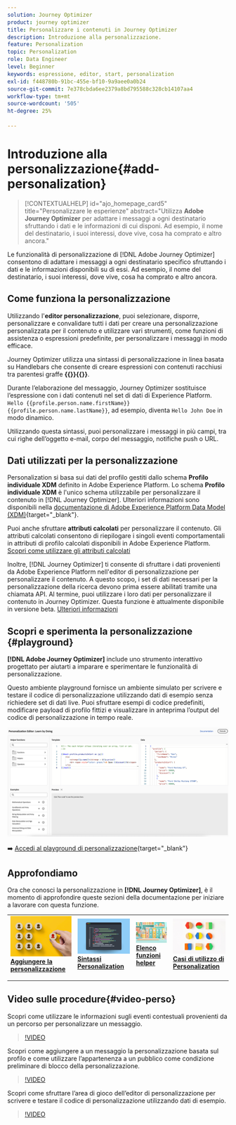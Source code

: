 ```yaml
---
solution: Journey Optimizer
product: journey optimizer
title: Personalizzare i contenuti in Journey Optimizer
description: Introduzione alla personalizzazione.
feature: Personalization
topic: Personalization
role: Data Engineer
level: Beginner
keywords: espressione, editor, start, personalization
exl-id: f448780b-91bc-455e-bf10-9a9aee0a0b24
source-git-commit: 7e378cbda6ee2379a8bd795588c328cb14107aa4
workflow-type: tm+mt
source-wordcount: '505'
ht-degree: 25%

---
```


# Introduzione alla personalizzazione{#add-personalization}

>[!CONTEXTUALHELP]
>id="ajo_homepage_card5"
>title="Personalizzare le esperienze"
>abstract="Utilizza **Adobe Journey Optimizer** per adattare i messaggi a ogni destinatario sfruttando i dati e le informazioni di cui disponi. Ad esempio, il nome del destinatario, i suoi interessi, dove vive, cosa ha comprato e altro ancora."

Le funzionalità di personalizzazione di [!DNL Adobe Journey Optimizer] consentono di adattare i messaggi a ogni destinatario specifico sfruttando i dati e le informazioni disponibili su di essi. Ad esempio, il nome del destinatario, i suoi interessi, dove vive, cosa ha comprato e altro ancora.

## Come funziona la personalizzazione

Utilizzando l&#39;**editor personalizzazione**, puoi selezionare, disporre, personalizzare e convalidare tutti i dati per creare una personalizzazione personalizzata per il contenuto e utilizzare vari strumenti, come funzioni di assistenza o espressioni predefinite, per personalizzare i messaggi in modo efficace.

Journey Optimizer utilizza una sintassi di personalizzazione in linea basata su Handlebars che consente di creare espressioni con contenuti racchiusi tra parentesi graffe **{{}}{{}}**.

Durante l’elaborazione del messaggio, Journey Optimizer sostituisce l’espressione con i dati contenuti nel set di dati di Experience Platform. `Hello {{profile.person.name.firstName}} {{profile.person.name.lastName}}`, ad esempio, diventa `Hello John Doe` in modo dinamico.

Utilizzando questa sintassi, puoi personalizzare i messaggi in più campi, tra cui righe dell’oggetto e-mail, corpo del messaggio, notifiche push o URL.

## Dati utilizzati per la personalizzazione

Personalization si basa sui dati del profilo gestiti dallo schema **Profilo individuale XDM** definito in Adobe Experience Platform. Lo schema **Profilo individuale XDM** è l&#39;unico schema utilizzabile per personalizzare il contenuto in [!DNL Journey Optimizer]. Ulteriori informazioni sono disponibili nella [documentazione di Adobe Experience Platform Data Model (XDM)](https://experienceleague.adobe.com/docs/experience-platform/xdm/home.html?lang=it){target="_blank"}.

Puoi anche sfruttare **attributi calcolati** per personalizzare il contenuto. Gli attributi calcolati consentono di riepilogare i singoli eventi comportamentali in attributi di profilo calcolati disponibili in Adobe Experience Platform. [Scopri come utilizzare gli attributi calcolati](../audience/computed-attributes.md)

Inoltre, [!DNL Journey Optimizer] ti consente di sfruttare i dati provenienti da Adobe Experience Platform nell&#39;editor di personalizzazione per personalizzare il contenuto. A questo scopo, i set di dati necessari per la personalizzazione della ricerca devono prima essere abilitati tramite una chiamata API. Al termine, puoi utilizzare i loro dati per personalizzare il contenuto in Journey Optimizer. Questa funzione è attualmente disponibile in versione beta. [Ulteriori informazioni](../personalization/aep-data-perso.md)

## Scopri e sperimenta la personalizzazione {#playground}

**[!DNL Adobe Journey Optimizer]** include uno strumento interattivo progettato per aiutarti a imparare e sperimentare le funzionalità di personalizzazione.

Questo ambiente playground fornisce un ambiente simulato per scrivere e testare il codice di personalizzazione utilizzando dati di esempio senza richiedere set di dati live. Puoi sfruttare esempi di codice predefiniti, modificare payload di profilo fittizi e visualizzare in anteprima l’output del codice di personalizzazione in tempo reale.

![area di gioco personalizzazione](assets/playground.png)

➡️ [Accedi al playground di personalizzazione](https://experienceleague.adobe.com/it/apps/journey-optimizer/ajo-personalization){target="_blank"}

## Approfondiamo

Ora che conosci la personalizzazione in **[!DNL Journey Optimizer]**, è il momento di approfondire queste sezioni della documentazione per iniziare a lavorare con questa funzione.

<table style="table-layout:fixed"><tr style="border: 0;">
<td>
<a href="personalization-build-expressions.md">
<img alt="aggiungi personalizzazione" src="assets/do-not-localize/add.png">
</a>
<div>
<a href="personalization-build-expressions.md"><strong>Aggiungere la personalizzazione</strong></a>
</div>
<p>
</td>
<td>
<a href="../personalization/personalization-syntax.md">
<img alt="Lead" src="assets/do-not-localize/syntax.png">
</a>
<div><a href="../personalization/personalization-syntax.md"><strong>Sintassi Personalization</strong>
</div>
<p>
</td>
<td>
<a href="../personalization/functions/functions.md">
<img alt="Non frequente" src="assets/do-not-localize/functions.png">
</a>
<div>
<a href="../personalization/functions/functions.md"><strong>Elenco funzioni helper</strong></a>
</div>
<p></td>
<td>
<a href="../personalization/personalization-use-case.md">
<img alt="Non frequente" src="assets/do-not-localize/uc.png">
</a>
<div>
<a href="../personalization/personalization-use-case.md"><strong>Casi di utilizzo di Personalization</strong></a>
</div>
<p></td>
</tr></table>

## Video sulle procedure{#video-perso}

Scopri come utilizzare le informazioni sugli eventi contestuali provenienti da un percorso per personalizzare un messaggio.

>[!VIDEO](https://video.tv.adobe.com/v/3448145?quality=12&captions=ita)

Scopri come aggiungere a un messaggio la personalizzazione basata sul profilo e come utilizzare l’appartenenza a un pubblico come condizione preliminare di blocco della personalizzazione.

>[!VIDEO](https://video.tv.adobe.com/v/3416271?quality=12&captions=ita)

Scopri come sfruttare l’area di gioco dell’editor di personalizzazione per scrivere e testare il codice di personalizzazione utilizzando dati di esempio.

>[!VIDEO](https://video.tv.adobe.com/v/3475960?captions=ita&quality=12)
